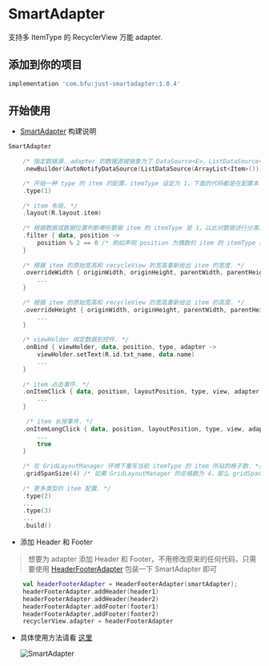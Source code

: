# SmartAdapter
 支持多 ItemType 的 RecyclerView 万能 adapter.
 
## 添加到你的项目
```gradle
implementation 'com.bfu:just-smartadapter:1.0.4'
```
## 开始使用
* [SmartAdapter](https://github.com/groooooomit/just-smartadapter/blob/master/JustSmartAdapter/just-smartadapter/src/main/java/just/smartadapter/SmartAdapter.java) 构建说明
```kotlin
SmartAdapter
    
    /* 指定数据源. adapter 的数据源被抽象为了 DataSource<E>，ListDataSource<E> 是它的 List<E> 实现，AutoNotifyDataSource<E> 能够在数据源 item 变更时主动触发 adapter 的相应 notifyXXX 方法更新 recyclerView. */
    .newBuilder(AutoNotifyDataSource(ListDataSource(ArrayList<Item>())))

    /* 开始一种 type 的 item 的配置，itemType 设定为 1，下面的代码都是在配置本 itemType 的参数，直到碰到下一个 type(?) 配置为止. */
    .type(1) 
    
    /* item 布局. */
    .layout(R.layout.item) 
    
    /* 根据数据或数据位置判断哪些数据 item 的 itemType 是 1，以此对数据进行分类. */
    .filter { data, position -> 
        position % 2 == 0 /* 例如声明 position 为偶数的 item 的 itemType 是 1. */
    }
    
    /* 根据 item 的原始宽高和 recycleView 的宽高重新给出 item 的宽度. */
    .overrideWidth { originWidth, originHeight, parentWidth, parentHeight -> 
        ...
    }
    
    /* 根据 item 的原始宽高和 recycleView 的宽高重新给出 item 的高度. */
    .overrideHeight { originWidth, originHeight, parentWidth, parentHeight -> 
        ...
    }
    
    /* viewHolder 绑定数据到控件. */
    .onBind { viewHolder, data, position, type, adapter ->
        viewHolder.setText(R.id.txt_name, data.name)
        ...
    }
    
    /* item 点击事件. */
    .onItemClick { data, position, layoutPosition, type, view, adapter ->
        ...
    }
    
     /* item 长按事件. */
    .onItemLongClick { data, position, layoutPosition, type, view, adapter -> 
        ...
        true
    }
    
    /* 在 GridLayoutManager 环境下重写当前 itemType 的 item 所站的格子数. */
    .gridSpanSize(4) /* 如果 GridLayoutManager 的总格数为 4，那么 gridSpanSize(4) 表示当前 itemType 的 item 撑满 4 格，即独占一整行. */
    
    /* 更多类型的 item 配置. */
    .type(2)
    ...
    .type(3)
    ...
    .build()
```
* 添加 Header 和 Footer
> 想要为 adapter 添加 Header 和 Footer，不用修改原来的任何代码，只需要使用 [HeaderFooterAdapter](https://github.com/groooooomit/just-smartadapter/blob/master/JustSmartAdapter/just-smartadapter/src/main/java/just/smartadapter/wrapper/HeaderFooterAdapter.java) 包装一下 SmartAdapter 即可
```kotlin
    val headerFooterAdapter = HeaderFooterAdapter(smartAdapter);
    headerFooterAdapter.addHeader(header1)
    headerFooterAdapter.addHeader(header2)
    headerFooterAdapter.addFooter(footer1)
    headerFooterAdapter.addFooter(footer2)
    recyclerView.adapter = headerFooterAdapter
```
* 具体使用方法请看 [这里](https://github.com/groooooomit/just-smartadapter/blob/master/JustSmartAdapter/app/src/main/java/com/bfu/just/smartadapter/MainActivity.kt)  
  
    ![SmartAdapter](https://raw.githubusercontent.com/groooooomit/just-smartadapter/master/screenshots/smartadapter.gif "SmartAdapter")

